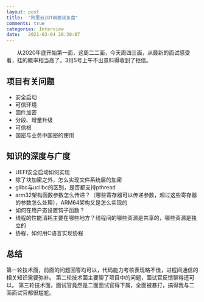 ```yaml
---
layout: post
title:  "阿里云IOT岗面试复盘"
comments: true
categories: Interview
date:   2021-03-04 20:30:07
---
```


&ensp;&ensp;&ensp;&ensp;从2020年底开始第一面，这周二二面，今天周四三面，从最新的面试感受看，挂的概率相当高了。3月5号上午不出意料得收到了拒信。

## 项目有关问题
* 安全启动
* 可信环境
* 固件加密
* 分段、增量升级
* 可信根
* 国密与业务中国密的使用

## 知识的深度与广度
* UEFI安全启动如何实现
* 除了块加密之外，怎么实现文件系统层的加密
* glibc与uclibc的区别，是否都支持pthread
* arm32架构函数参数怎么传递？（哪些寄存器可以传递参数，超过这些寄存器的参数怎么处理），ARM64架构又是怎么实现的
* 如何在用户态设置钩子函数？
* 线程的性能消耗主要在哪些地方？线程间的哪些资源是共享的，哪些资源是独立的
* 协程，如何用C语言实现协程


## 总结
第一轮技术面，前面的问题回答均可以，代码能力考核表现略不佳，进程间通信的相关知识需要弥补。
第二轮技术面主要聊了项目中的问题，面试官反馈聊得还可以。
第三轮技术面，面试官竟然是二面面试官得下属，全面被暴打，搞得我与二面面试官都很尴尬。
	